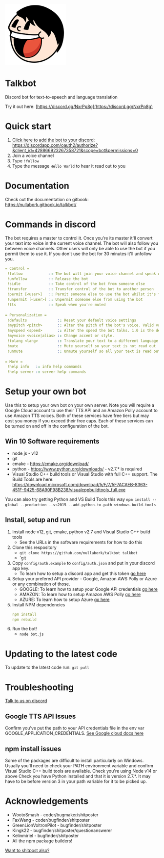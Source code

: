 [logo]: https://raw.githubusercontent.com/nullabork/artwork/master/talkbot/face/png/face_200.png "Talkbot"

![alt text](https://raw.githubusercontent.com/nullabork/artwork/master/talkbot/face/png/face_200.png "Talkbot")

# Talkbot

Discord bot for text-to-speech and language translation

Try it out here: [https://discord.gg/NxrPp8g](https://discord.gg/NxrPp8g)

# Quick start

1. [Click here to add the bot to your discord](https://discordapp.com/oauth2/authorize?&client_id=428866923267358721&scope=bot&permissions=0): https://discordapp.com/oauth2/authorize?&client_id=428866923267358721&scope=bot&permissions=0
2. Join a voice channel
3. Type `!follow`
4. Type the message `Hello World` to hear it read out to you

# Documentation

Check out the documentation on gitbook: https://nullabork.gitbook.io/talkbot/

# Commands in discord

The bot requires a master to control it. Once you're its master it'll convert your text into voice in the current voice channel. The bot will also follow you between voice channels. Other users will only be able to use the bot if you permit them to use it. If you don't use the bot for 30 minutes it'll unfollow you.

```yaml
= Control =
 !follow            :: The bot will join your voice channel and speak what you write
 !unfollow          :: Release the bot
 !sidle             :: Take control of the bot from someone else
 !transfer          :: Transfer control of the bot to another person
 !permit [<user>]   :: Permit someone else to use the bot whilst it's following you
 !unpermit [<user>] :: Unpermit someone else from using the bot
 !tts               :: Speak when you're muted

= Personalization =
 !defaults              :: Reset your default voice settings
 !mypitch <pitch>       :: Alter the pitch of the bot's voice. Valid values are -20 to 20
 !myspeed <speed>       :: Alter the speed the bot talks. 1.0 is the default. Valid values are 0.25 to 4.0
 !myvoice <voice|alias> :: Change accent or style.
 !tolang <lang>         :: Translate your text to a different language eg. en, fr, jp, de etc.
 !mute                  :: Mute yourself so your text is not read out
 !unmute                :: Unmute yourself so all your text is read out

= More =
 !help info   :: info help commands
 !help server :: server help commands
```

# Setup your own bot

Use this to setup your own bot on your own server.
Note you will require a Google Cloud account to use their TTS API and an Amazon Polly account to use Amazon TTS voices.
Both of these services have free tiers but may cost you money if you exceed their free caps.
Each of these services can be turned on and off in the configuration of the bot.

## Win 10 Software requirements

- node js - v12
- git
- cmake - https://cmake.org/download/
- python - https://www.python.org/downloads/ - v2.7.\* is required
- Visual Studio C++ build tools or Visual Studio with full C++ support. The Build Tools are here: https://download.microsoft.com/download/5/F/7/5F7ACAEB-8363-451F-9425-68A90F98B238/visualcppbuildtools_full.exe

You can also try getting Python and VS Build Tools this way
`npm install --global --production --vs2015 --add-python-to-path windows-build-tools`

## Install, setup and run

1. Install node v12, git, cmake, python v2.7 and Visual Studio C++ build tools
   - See the URLs in the software requirements for how to do this
2. Clone this respository
   - `git clone https://github.com/nullabork/talkbot talkbot`
   - `git
3. Copy `config/auth.example` to `config/auth.json` and put in your discord app key.
   - To learn how to setup a discord app and get this token [go here](https://github.com/reactiflux/discord-irc/wiki/Creating-a-discord-bot-&-getting-a-token)
4. Setup your prefered API provider - Google, Amazon AWS Polly or Azure or any combination of those.
   - GOOGLE: To learn how to setup your Google API credentials [go here](https://cloud.google.com/text-to-speech/docs/quickstart-client-libraries)
   - AMAZON: To learn how to setup Amazon AWS Polly [go here](https://docs.aws.amazon.com/polly/latest/dg/setting-up.html)
   - AZURE: To learn how to setup Azure [go here](https://docs.microsoft.com/en-us/azure/cognitive-services/speech-service/overview#try-the-speech-service-for-free)
5. Install NPM dependencies
   ```yaml
   npm install
   npm rebuild
   ```
6. Run the bot!
   - `node bot.js`

# Updating to the latest code

To update to the latest code run:
`git pull`

# Troubleshooting

[Talk to us on discord](https://discord.gg/NxrPp8g)

## Google TTS API Issues

Confirm you've put the path to your API credentials file in the env var GOOGLE_APPLICATION_CREDENTIALS. [See Google cloud docs here](https://cloud.google.com/text-to-speech/docs/quickstart-client-libraries)

## npm install issues

Some of the packages are difficult to install particularly on Windows.
Usually you'll need to check your PATH environment variable and confirm Visual Studio C++ build tools are available.
Check you're using Node v14 or above
Check you have Python installed and that it is version 2.7.\*. It may have to be before version 3 in your path variable for it to be picked up.

# Acknowledgements

- WootoSmash - coder/bugmaker/shitposter
- FaxWang - coder/bugfinder/shitposter
- GreenLionVoltronPilot - bugfinder/shitposter
- Kingk22 - bugfinder/shitposter/questionanswerer
- Kelinmiriel - bugfinder/shitposter
- All the npm package builders!

[Want to shitpost also?](https://discord.gg/NxrPp8g)
